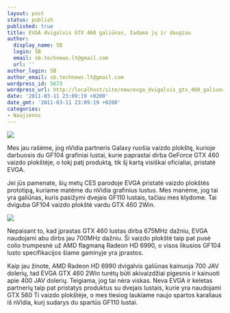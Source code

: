 ```yaml
---
layout: post
status: publish
published: true
title: EVGA dvigalvis GTX 460 galiūnas, žadama jų ir daugiau
author:
  display_name: SB
  login: SB
  email: sb.technews.lt@gmail.com
  url: ''
author_login: SB
author_email: sb.technews.lt@gmail.com
wordpress_id: 5673
wordpress_url: http://localhost/site/new/evga_dvigalvis_gtx_460_galiunas_zadama_ju_ir_daugiau/
date: '2011-03-11 23:09:19 +0200'
date_gmt: '2011-03-11 23:09:19 +0200'
categories:
- Naujienos
---
```

<div class="imgright"><img src="http://technews.lt/upload/02G-P3-1387-AR_LG_1.jpg"  /></div>
<p>Mes jau rašėme, jog nVidia partneris Galaxy ruošia vaizdo plokštę, kurioje darbuosis du GF104 grafiniai lustai, kurie paprastai dirba GeForce GTX 460 vaizdo plokštėje, o tokį patį produktą, tik šį kartą visiškai oficialiai, pristatė EVGA.</p>
<p>Jei jūs pamenate, šių metų CES parodoje EVGA pristatė vaizdo plokštės prototipą, kuriame matėme du nVidia grafinius lustus. Mes manėme, jog tai yra galiūnas, kuris pasižymi dvejais GF110 lustais, tačiau mes klydome. Tai dviguba GF104 vaizdo plokštė vardu GTX 460 2Win.</p>
<p><img src="http://technews.lt/upload/02G-P3-1387-AR_XL_7.jpg" /></p>
<p>Nepaisant to, kad įprastas GTX 460 lustas dirba 675MHz dažniu, EVGA naudojami abu dirbs jau 700MHz dažniu. Ši vaizdo plokštė taip pat pusė colio trumpesnė už AMD flagmaną Radeon HD 6990, o visos likusios GF104 lusto specifikacijos šiame gaminyje yra įprastos.</p>
<p>Kaip jau žinote, AMD Radeon HD 6990 dvigalvis galiūnas kainuoja 700 JAV dolerių, tad EVGA GTX 460 2Win turėtų būti akivaizdžiai pigesnis ir kainuoti apie 400 JAV dolerių. Teigiama, jog tai nėra viskas. Neva EVGA ir keletas partnerių taip pat pristatys produktus su dvejais lustais, kurie yra naudojami GTX 560 Ti vaizdo plokštėje, o mes tiesiog laukiame naujo spartos karaliaus iš nVidia, kurį sudarys du spartūs GF110 lustai.<br /></p>
